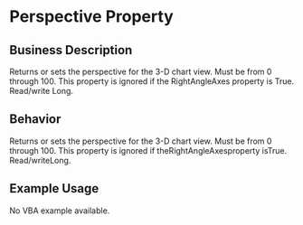 # Perspective Property

## Business Description
Returns or sets the perspective for the 3-D chart view. Must be from 0 through 100. This property is ignored if the RightAngleAxes property is True. Read/write Long.

## Behavior
Returns or sets the perspective for the 3-D chart view. Must be from 0 through 100. This property is ignored if theRightAngleAxesproperty isTrue. Read/writeLong.

## Example Usage
No VBA example available.